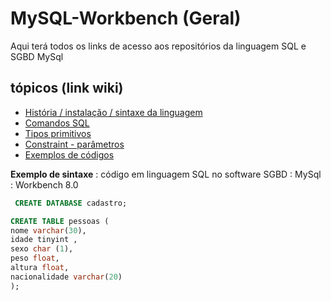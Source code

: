 # MySQL-Workbench (Geral)
 <p> Aqui terá todos os links de acesso aos repositórios da linguagem SQL  e SGBD MySql</p>
 
<!---
<strong> Os significados dos logotipos :</strong>
|Descrição | Logotipo   |
|:--: |:--:|
| Projeto em desenvolvimento    |  🛑  |
| Meus projetos Favoritos | :heart: |
| Código Fonte - local do repositório | ☕|
--->


## tópicos (link wiki)  
* [ História / instalação / sintaxe da linguagem   ](https://github.com/LeandroPereira2603/MySQL-Workbench/wiki/Hist%C3%B3ria-----intala%C3%A7%C3%A3o----sintaxe-da-linguagem)
* [ Comandos SQL ](https://github.com/LeandroPereira2603/MySQL-Workbench/wiki/SQL-%E2%80%90-comandos)
* [Tipos primitivos](https://github.com/LeandroPereira2603/MySQL-Workbench/wiki/Tipos-priimitivos)
* [Constraint - parâmetros](https://github.com/LeandroPereira2603/MySQL-Workbench/wiki/CONSTRAINT)
* [Exemplos de códigos](https://github.com/LeandroPereira2603/MySQL-Workbench/wiki/C%C3%B3digos-exemplos)


**Exemplo de sintaxe** : código em linguagem SQL no software SGBD : MySql : Workbench 8.0 
```sql
 CREATE DATABASE cadastro;
```
 ```sql
CREATE TABLE pessoas (
nome varchar(30),
idade tinyint ,
sexo char (1),
peso float,
altura float,
nacionalidade varchar(20)
);

 ```



